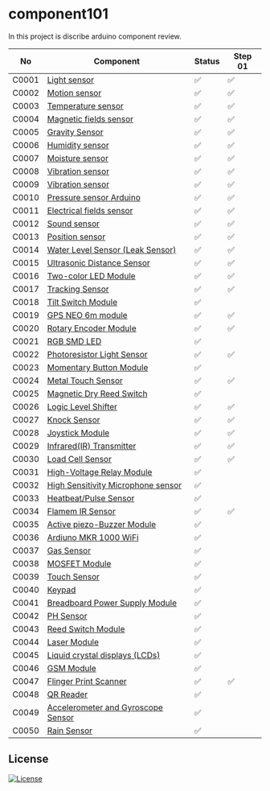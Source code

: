 # component101

In this project is discribe arduino component review.

| No    | Component                                                              | Status | Step 01 |
| ----- | ---------------------------------------------------------------------- | ------ | ------- |
| C0001 | [Light sensor](/LightSensor)                                           | ✅ | ✅ |
| C0002 | [Motion sensor](/MotionSensor)                                         | ✅  | ✅ |
| C0003 | [Temperature sensor](/TemperatureSensor)                               | ✅  | ✅ |
| C0004 | [Magnetic fields sensor](/MagneticFeildSensor)                         | ✅  | ✅ |
| C0005 | [Gravity Sensor](/GravitySensor)                                       | ✅  | ✅ |
| C0006 | [Humidity sensor](/MagneticFeildSensor)                                | ✅  | ✅ |
| C0007 | [Moisture sensor](/MoistureSensor)                                     | ✅  | ✅ |
| C0008 | [Vibration sensor](/VibrationSensor)                                   | ✅  | ✅ |
| C0009 | [Vibration sensor](/VibrationSensorArduino)                            | ✅  | ✅ |
| C0010 | [Pressure sensor Arduino](/PressureSensor)                             | ✅  | ✅ |
| C0011 | [Electrical fields sensor](/ElectromagneticFieldSensor)                | ✅  | ✅ |
| C0012 | [Sound sensor](/SoundSensor)                                           | ✅  | ✅ |
| C0013 | [Position sensor](/PositionSensor/)                                    | ✅  | ✅ |
| C0014 | [Water Level Sensor (Leak Sensor)](/WaterLevelSensor)                  | ✅  | ✅ |
| C0015 | [Ultrasonic Distance Sensor](/UltrasonicDistanceSensor)                | ✅  | ✅ |
| C0016 | [Two-color LED Module](/TwoColorLEDModule)                             | ✅  | ✅ |
| C0017 | [Tracking Sensor](/TrackingSensor)                                     | ✅  | ✅ |
| C0018 | [Tilt Switch Module](/TiltSensor)                                      | ✅     |
| C0019 | [GPS NEO 6m module](/GPSNEO6mModule)                                   | ✅  | ✅ |
| C0020 | [Rotary Encoder Module](/RotaryEncoderModule)                          | ✅  | ✅ |
| C0021 | [RGB SMD LED](/RGBSMDModule)                                           | ✅     |
| C0022 | [Photoresistor Light Sensor](/PhotoresistorSensorLightSensor)          | ✅  | ✅ |
| C0023 | [Momentary Button Module](/MomentryButtonModule)                       | ✅  |
| C0024 | [Metal Touch Sensor](/MetalTouchSensor)                                | ✅  | ✅ |
| C0025 | [Magnetic Dry Reed Switch](/MagneticReedSwitchModule)                  | ✅     |
| C0026 | [Logic Level Shifter](/LogicLevelShifter)                              | ✅  | ✅ |
| C0027 | [Knock Sensor](/KnockSensor)                                           | ✅  | ✅ |
| C0028 | [Joystick Module](/JoystickModule)                                     | ✅  | ✅ |
| C0029 | [Infrared(IR) Transmitter](/InfraredTransmitter)                       | ✅  | ✅ |
| C0030 | [Load Cell Sensor](/LoadCellSensor)                                    | ✅  | ✅ |
| C0031 | [High-Voltage Relay Module](/HighVoltageRelayModule)                   | ✅     |
| C0032 | [High Sensitivity Microphone sensor](/HighSensitivityMicrophoneSensor) | ✅     |
| C0033 | [Heatbeat/Pulse Sensor](/PulseSensor)                                  | ✅     |
| C0034 | [Flamem IR Sensor](/FlameIRSensor)                                     | ✅   |  ✅ |
| C0035 | [Active piezo-Buzzer Module](/ActivePiezoBuzzerModule)                 | ✅     |
| C0036 | [Ardiuno MKR 1000 WiFi](/MKR1000WifiModule)                            | ✅     |
| C0037 | [Gas Sensor](/GasSensor)                                               | ✅     |
| C0038 | [MOSFET Module](/MOSFETDriveModule)                                    | ✅     |
| C0039 | [Touch Sensor](/TouchSensorModule)                                     | ✅     |
| C0040 | [Keypad](/KeypadArduino)                                               | ✅     |
| C0041 | [Breadboard Power Supply Module](/BreadboardPowerSupplyModule)         | ✅     |
| C0042 | [PH Sensor](/PHSensor)                                                 | ✅     |
| C0043 | [Reed Switch Module](/ReedSwitchModule)                                | ✅     |
| C0044 | [Laser Module](/LaserModule)                                           | ✅     |
| C0045 | [Liquid crystal displays (LCDs)](/LiquidCrystalSensor)                 | ✅     |
| C0046 | [GSM Module](/GSMmodule)                                               | ✅     |
| C0047 | [Flinger Print Scanner](/FingerPrintSensor)                            | ✅   |  ✅ |
| C0048 | [QR Reader](/QRReader)                                                 | ✅     |
| C0049 |[Accelerometer and  Gyroscope Sensor](/AccelerometerAndGyroscopeSensor)                                                 | ✅     |
| C0050 | [Rain Sensor](/RainSensor)                                             | ✅     |  

## License

[![License](https://img.shields.io/badge/License-Apache_2.0-blue.svg)](https://opensource.org/licenses/Apache-2.0)
